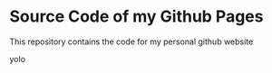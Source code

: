 # Source Code of my Github Pages
This repository contains the code for my personal github website


yolo
